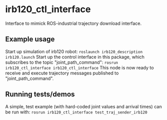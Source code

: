# irb120_ctl_interface
Interface to mimick ROS-industrial trajectory download interface.

## Example usage
Start up simulation of irb120 robot:
`roslaunch irb120_description irb120.launch`
Start up the control interface in this package, which subscribes to the topic "joint_path_command":
`rosrun irb120_ctl_interface irb120_ctl_interface`
This node is now ready to receive and execute trajectory messages published to "joint_path_command".


## Running tests/demos
A simple, test example (with hard-coded joint values and arrival times) can be run with:
`rosrun irb120_ctl_interface test_traj_sender_irb120`    
